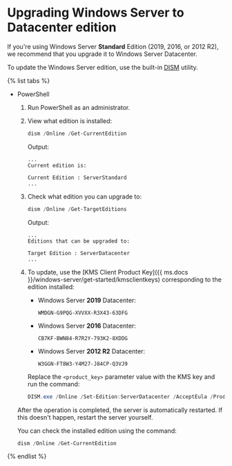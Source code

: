 # Upgrading Windows Server to Datacenter edition

If you're using Windows Server **Standard** Edition (2019, 2016, or 2012 R2), we recommend that you upgrade it to Windows Server Datacenter.

To update the Windows Server edition, use the built-in [DISM](https://docs.microsoft.com/en-us/windows-hardware/manufacture/desktop/dism-windows-edition-servicing-command-line-options) utility.

{% list tabs %}

- PowerShell

   1. Run PowerShell as an administrator.
   1. View what edition is installed:

      ```powershell
      dism /Online /Get-CurrentEdition
      ```

      Output:

      ```
      ...
      Current edition is:

      Current Edition : ServerStandard
      ...
      ```

   1. Check what edition you can upgrade to:

      ```powershell
      dism /Online /Get-TargetEditions
      ```

      Output:
      ```
      ...
      Editions that can be upgraded to:

      Target Edition : ServerDatacenter
      ...
      ```

   1. To update, use the [KMS Client Product Key]({{ ms.docs }}/windows-server/get-started/kmsclientkeys) corresponding to the edition installed:
      * Windows Server **2019** Datacenter:
         ```
         WMDGN-G9PQG-XVVXX-R3X43-63DFG
         ```
      * Windows Server **2016** Datacenter:
         ```
         CB7KF-BWN84-R7R2Y-793K2-8XDDG
         ```
      * Windows Server **2012 R2** Datacenter:
         ```
         W3GGN-FT8W3-Y4M27-J84CP-Q3VJ9
         ```

      Replace the `<product_key>` parameter value with the KMS key and run the command:

      ```powershell
      DISM.exe /Online /Set-Edition:ServerDatacenter /AcceptEula /ProductKey:<product_key>
      ```

   After the operation is completed, the server is automatically restarted. If this doesn't happen, restart the server yourself.

   You can check the installed edition using the command:

   ```powershell
   dism /Online /Get-CurrentEdition
   ```

{% endlist %}

